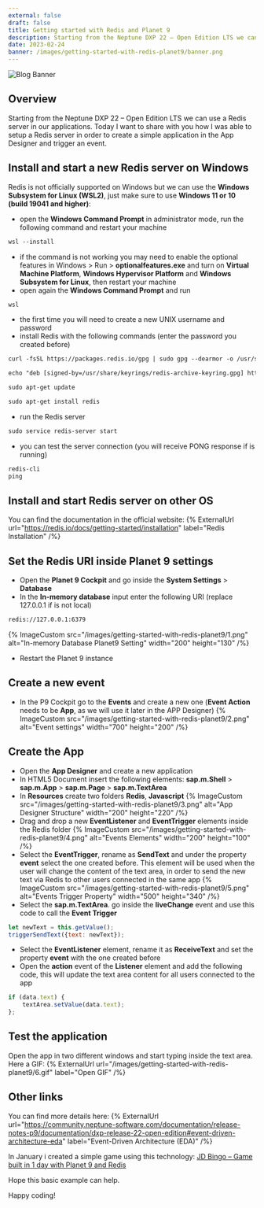 ```yaml
---
external: false
draft: false
title: Getting started with Redis and Planet 9
description: Starting from the Neptune DXP 22 – Open Edition LTS we can use a Redis server in our applications. Today I want to share with you how I was able to setup a Redis server in order to create a simple application in the App Designer and trigger an event.
date: 2023-02-24
banner: /images/getting-started-with-redis-planet9/banner.png
---
```

![Blog Banner](/images/getting-started-with-redis-planet9/banner.png)

## Overview
Starting from the Neptune DXP 22 – Open Edition LTS we can use a Redis server in our applications.
Today I want to share with you how I was able to setup a Redis server in order to create a simple application in the App Designer and trigger an event.

## Install and start a new Redis server on Windows
Redis is not officially supported on Windows but we can use the **Windows Subsystem for Linux (WSL2)**, just make sure to use **Windows 11 or 10 (build 19041 and higher)**:
- open the **Windows Command Prompt** in administrator mode, run the following command and restart your machine
```html
wsl --install
```
- if the command is not working you may need to enable the optional features in Windows > Run > **optionalfeatures.exe** and turn on **Virtual Machine Platform**, **Windows Hypervisor Platform** and **Windows Subsystem for Linux**, then restart your machine
- open again the **Windows Command Prompt** and run
```html
wsl
```
- the first time you will need to create a new UNIX username and password
- install Redis with the following commands (enter the password you created before) 
```html
curl -fsSL https://packages.redis.io/gpg | sudo gpg --dearmor -o /usr/share/keyrings/redis-archive-keyring.gpg

echo "deb [signed-by=/usr/share/keyrings/redis-archive-keyring.gpg] https://packages.redis.io/deb $(lsb_release -cs) main" | sudo tee /etc/apt/sources.list.d/redis.list

sudo apt-get update

sudo apt-get install redis
```
- run the Redis server 
```html
sudo service redis-server start
```
- you can test the server connection (you will receive PONG response if is running)
```html
redis-cli
ping
```

## Install and start Redis server on other OS
You can find the documentation in the official website:
{% ExternalUrl url="https://redis.io/docs/getting-started/installation" label="Redis Installation" /%}

## Set the Redis URI inside Planet 9 settings
- Open the **Planet 9 Cockpit** and go inside the **System Settings** > **Database**
- In the **In-memory database** input enter the following URI (replace 127.0.0.1 if is not local)
```html
redis://127.0.0.1:6379
```
{% ImageCustom src="/images/getting-started-with-redis-planet9/1.png" alt="In-memory Database Planet9 Setting" width="200" height="130" /%}
- Restart the Planet 9 instance

## Create a new event 
- In the P9 Cockpit go to the **Events** and create a new one (**Event Action** needs to be **App**, as we will use it later in the APP Designer)
{% ImageCustom src="/images/getting-started-with-redis-planet9/2.png" alt="Event settings" width="700" height="200" /%}

## Create the App
- Open the **App Designer** and create a new application
- In HTML5 Document insert the following elements: **sap.m.Shell** > **sap.m.App** > **sap.m.Page** > **sap.m.TextArea**
- In **Resources** create two folders **Redis**, **Javascript**
{% ImageCustom src="/images/getting-started-with-redis-planet9/3.png" alt="App Designer Structure" width="200" height="220" /%}
- Drag and drop a new **EventListener** and **EventTrigger** elements inside the Redis folder
{% ImageCustom src="/images/getting-started-with-redis-planet9/4.png" alt="Events Elements" width="200" height="100" /%}
- Select the **EventTrigger**, rename as **SendText** and under the property **event** select the one created before. This element will be used when the user will change the content of the text area, in order to send the new text via Redis to other users connected in the same app
{% ImageCustom src="/images/getting-started-with-redis-planet9/5.png" alt="Events Trigger Property" width="500" height="340" /%}
- Select the **sap.m.TextArea**. go inside the **liveChange** event and use this code to call the **Event Trigger**
```javascript
let newText = this.getValue();
triggerSendText({text: newText});
```
- Select the **EventListener** element, rename it as **ReceiveText** and set the property **event** with the one created before
- Open the **action** event of the **Listener** element and add the following code, this will update the text area content for all users connected to the app
```javascript
if (data.text) {
    textArea.setValue(data.text);
};
```

## Test the application
Open the app in two different windows and start typing inside the text area.
Here a GIF:
{% ExternalUrl url="/images/getting-started-with-redis-planet9/6.gif" label="Open GIF" /%}

## Other links
You can find more details here:
{% ExternalUrl url="https://community.neptune-software.com/documentation/release-notes-p9/documentation/dxp-release-22-open-edition#event-driven-architecture-eda" label="Event-Driven Architecture (EDA)" /%}

In January i created a simple game using this technology:
[JD Bingo – Game built in 1 day with Planet 9 and Redis](/blog/jd-bingo-game-built-with-planet9-redis)

Hope this basic example can help.

Happy coding!